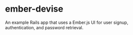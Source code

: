 ember-devise
============

An example Rails app that uses a Ember.js UI for user signup, authentication, and password retrieval.